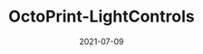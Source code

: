 ---
layout: plugin

id: LightControls
title: OctoPrint-LightControls
description: Adds easily configurable PWM Light controls to Octoprint Control Tab
authors:
- RoboMagus
license: AGPLv3

# TODO
date: 2021-07-09

homepage: https://github.com/RoboMagus/OctoPrint-LightControls
source: https://github.com/RoboMagus/OctoPrint-LightControls
archive: https://github.com/RoboMagus/OctoPrint-LightControls/archive/main.zip


tags:
- Raspberry PI
- Lights
- PWM
- Slider

screenshots:
- url: /assets/img/plugins/LightControls/LightControls_ControlPanel.png
  alt: LightControls on main Control Tab
  caption: LightControls on main Control Tab
- url: /assets/img/plugins/LightControls/LightControls_Settings.png
  alt: LightControls Settings Panel
  caption: LightControls Settings Panel

# TODO
# You only need the following if your plugin requires specific OctoPrint versions or
# specific operating systems to function - you can safely remove the whole
# "compatibility" block if this is not the case.

compatibility:

  # List of compatible versions
  #
  # A single version number will be interpretated as a minimum version requirement,
  # e.g. "1.3.1" will show the plugin as compatible to OctoPrint versions 1.3.1 and up.
  # More sophisticated version requirements can be modelled too by using PEP440
  # compatible version specifiers.
  #
  # You can also remove the whole "octoprint" block. Removing it will default to all
  # OctoPrint versions being supported.

  octoprint:
  - 1.6.0

  # List of compatible operating systems
  #
  # Valid values:
  #
  # - windows
  # - linux
  # - macos
  # - freebsd
  #
  # There are also two OS groups defined that get expanded on usage:
  #
  # - posix: linux, macos and freebsd
  # - nix: linux and freebsd
  #
  # You can also remove the whole "os" block. Removing it will default to all
  # operating systems being supported.

  os:
  - linux

  # Compatible Python version
  #
  # Plugins should aim for compatibility for Python 2 and 3 for now, in which case the value should be ">=2.7,<4".
  #
  # Plugins that only wish to support Python 3 should set it to ">=3,<4".
  #
  # If your plugin only supports Python 2 (worst case, not recommended for newly developed plugins since Python 2
  # is EOL), leave at ">=2.7,<3" - be aware that your plugin will not be allowed to register on the
  # plugin repository if it only support Python 2.

  python: ">=3,<4"

---
